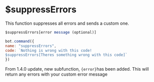 # $suppressErrors

This function suppresses all errors and sends a custom one.

```javascript
$suppressErrors[error message (optional)]
```

```javascript
bot.command({
name: "suppressErrors",
code: `Nothing is wrong with this code!
$suppressErrors[Theres something wrong with this code]`
})
```



From 1.4.0 update, new subfunction, `{error}`has been added. This will return any errors with your custom error message

